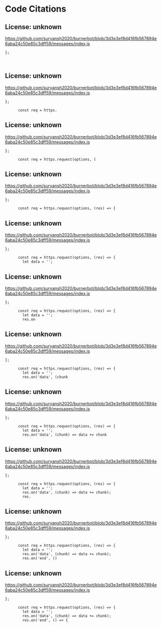 # Code Citations

## License: unknown
https://github.com/suryansh2020/burnerbot/blob/3d3e3ef8d416fb567894e6aba24c50e85c3dff59/messages/index.js

```
};

      
```


## License: unknown
https://github.com/suryansh2020/burnerbot/blob/3d3e3ef8d416fb567894e6aba24c50e85c3dff59/messages/index.js

```
};

      const req = https.
```


## License: unknown
https://github.com/suryansh2020/burnerbot/blob/3d3e3ef8d416fb567894e6aba24c50e85c3dff59/messages/index.js

```
};

      const req = https.request(options, (
```


## License: unknown
https://github.com/suryansh2020/burnerbot/blob/3d3e3ef8d416fb567894e6aba24c50e85c3dff59/messages/index.js

```
};

      const req = https.request(options, (res) => {
```


## License: unknown
https://github.com/suryansh2020/burnerbot/blob/3d3e3ef8d416fb567894e6aba24c50e85c3dff59/messages/index.js

```
};

      const req = https.request(options, (res) => {
        let data = '';
```


## License: unknown
https://github.com/suryansh2020/burnerbot/blob/3d3e3ef8d416fb567894e6aba24c50e85c3dff59/messages/index.js

```
};

      const req = https.request(options, (res) => {
        let data = '';
        res.on
```


## License: unknown
https://github.com/suryansh2020/burnerbot/blob/3d3e3ef8d416fb567894e6aba24c50e85c3dff59/messages/index.js

```
};

      const req = https.request(options, (res) => {
        let data = '';
        res.on('data', (chunk
```


## License: unknown
https://github.com/suryansh2020/burnerbot/blob/3d3e3ef8d416fb567894e6aba24c50e85c3dff59/messages/index.js

```
};

      const req = https.request(options, (res) => {
        let data = '';
        res.on('data', (chunk) => data += chunk
```


## License: unknown
https://github.com/suryansh2020/burnerbot/blob/3d3e3ef8d416fb567894e6aba24c50e85c3dff59/messages/index.js

```
};

      const req = https.request(options, (res) => {
        let data = '';
        res.on('data', (chunk) => data += chunk);
        res.
```


## License: unknown
https://github.com/suryansh2020/burnerbot/blob/3d3e3ef8d416fb567894e6aba24c50e85c3dff59/messages/index.js

```
};

      const req = https.request(options, (res) => {
        let data = '';
        res.on('data', (chunk) => data += chunk);
        res.on('end', ()
```


## License: unknown
https://github.com/suryansh2020/burnerbot/blob/3d3e3ef8d416fb567894e6aba24c50e85c3dff59/messages/index.js

```
};

      const req = https.request(options, (res) => {
        let data = '';
        res.on('data', (chunk) => data += chunk);
        res.on('end', () => {
```

